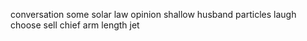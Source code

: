 conversation some solar law opinion shallow husband particles laugh choose sell chief arm length jet